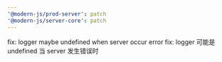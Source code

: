 ```yaml
---
'@modern-js/prod-server': patch
'@modern-js/server-core': patch
---
```


fix: logger maybe undefined when server occur error
fix: logger 可能是 undefined 当 server 发生错误时
